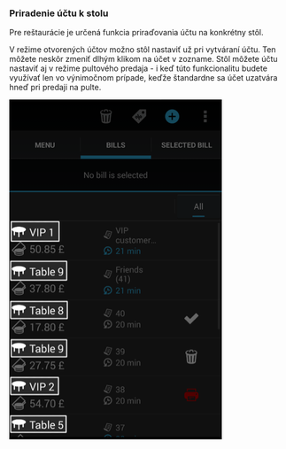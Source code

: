 ### Priradenie účtu k stolu

Pre reštaurácie je určená funkcia priraďovania účtu na konkrétny stôl.

V režime otvorených účtov možno stôl nastaviť už pri vytváraní účtu. Ten môžete neskôr zmeniť dlhým klikom na účet v zozname. Stôl môžete účtu nastaviť aj v režime pultového predaja - i keď túto funkcionalitu budete využívať len vo výnimočnom prípade, keďže štandardne sa účet uzatvára hneď pri predaji na pulte.

![](/assets/Ucet_k_stolu.png)

